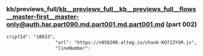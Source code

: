 ### kb/previews_full/kb__previews_full__kb__previews_full__flows__master-first__master-only@auth.har.part090.md.part001.md.part001.md (part 002)

```md
criptId": "10833",
                  "url": "https://n958200.alteg.io/chunk-KO722YSM.js",
                  "lineNumber": 
```

```
